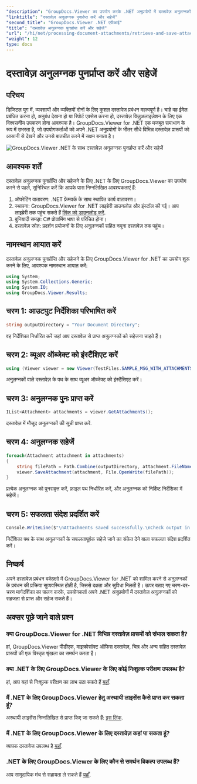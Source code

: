 ```yaml
---
"description": "GroupDocs.Viewer का उपयोग करके .NET अनुप्रयोगों में दस्तावेज़ अनुलग्नकों को कुशलतापूर्वक प्रबंधित करें। अनुलग्नकों को आसानी से प्राप्त करें और सहेजें।"
"linktitle": "दस्तावेज़ अनुलग्नक पुनर्प्राप्त करें और सहेजें"
"second_title": "GroupDocs.Viewer .NET एपीआई"
"title": "दस्तावेज़ अनुलग्नक पुनर्प्राप्त करें और सहेजें"
"url": "/hi/net/processing-document-attachments/retrieve-and-save-attachments/"
"weight": 12
type: docs
---
```

# दस्तावेज़ अनुलग्नक पुनर्प्राप्त करें और सहेजें

## परिचय
डिजिटल युग में, व्यवसायों और व्यक्तियों दोनों के लिए कुशल दस्तावेज़ प्रबंधन महत्वपूर्ण है। चाहे वह ईमेल प्रबंधित करना हो, अनुबंध देखना हो या रिपोर्ट एक्सेस करना हो, दस्तावेज़ विज़ुअलाइज़ेशन के लिए एक विश्वसनीय उपकरण होना आवश्यक है। GroupDocs.Viewer for .NET एक मजबूत समाधान के रूप में उभरता है, जो उपयोगकर्ताओं को अपने .NET अनुप्रयोगों के भीतर सीधे विभिन्न दस्तावेज़ प्रारूपों को आसानी से देखने और उनसे बातचीत करने में सक्षम बनाता है।

![GroupDocs.Viewer .NET के साथ दस्तावेज़ अनुलग्नक पुनर्प्राप्त करें और सहेजें](/viewer/processing-document-attachments/retrieve-and-save-document-attachments.png)

## आवश्यक शर्तें
दस्तावेज़ अनुलग्नक पुनर्प्राप्ति और सहेजने के लिए .NET के लिए GroupDocs.Viewer का उपयोग करने से पहले, सुनिश्चित करें कि आपके पास निम्नलिखित आवश्यकताएं हैं:
1. ऑपरेटिंग वातावरण: .NET फ्रेमवर्क के साथ स्थापित कार्य वातावरण।
2. स्थापना: GroupDocs.Viewer for .NET लाइब्रेरी डाउनलोड और इंस्टॉल की गई। आप लाइब्रेरी तक पहुंच सकते हैं [लिंक को डाउनलोड करें](https://releases.groupdocs.com/viewer/net/).
3. बुनियादी समझ: C# प्रोग्रामिंग भाषा से परिचित होना।
4. दस्तावेज़ स्रोत: प्रदर्शन प्रयोजनों के लिए अनुलग्नकों सहित नमूना दस्तावेज़ तक पहुंच।

## नामस्थान आयात करें
दस्तावेज़ अनुलग्नक पुनर्प्राप्ति और सहेजने के लिए GroupDocs.Viewer for .NET का उपयोग शुरू करने के लिए, आवश्यक नामस्थान आयात करें:
```csharp
using System;
using System.Collections.Generic;
using System.IO;
using GroupDocs.Viewer.Results;
```

## चरण 1: आउटपुट निर्देशिका परिभाषित करें
```csharp
string outputDirectory = "Your Document Directory";
```
वह निर्देशिका निर्धारित करें जहां आप दस्तावेज़ से प्राप्त अनुलग्नकों को सहेजना चाहते हैं।
## चरण 2: व्यूअर ऑब्जेक्ट को इंस्टैंशिएट करें
```csharp
using (Viewer viewer = new Viewer(TestFiles.SAMPLE_MSG_WITH_ATTACHMENTS))
```
अनुलग्नकों वाले दस्तावेज़ के पथ के साथ व्यूअर ऑब्जेक्ट को इंस्टैंसिएट करें।
## चरण 3: अनुलग्नक पुनः प्राप्त करें
```csharp
IList<Attachment> attachments = viewer.GetAttachments();
```
दस्तावेज़ में मौजूद अनुलग्नकों की सूची प्राप्त करें.
## चरण 4: अनुलग्नक सहेजें
```csharp
foreach(Attachment attachment in attachments)
{
    string filePath = Path.Combine(outputDirectory, attachment.FileName);  
    viewer.SaveAttachment(attachment, File.OpenWrite(filePath)); 
}
```
प्रत्येक अनुलग्नक को पुनरावृत्त करें, फ़ाइल पथ निर्धारित करें, और अनुलग्नक को निर्दिष्ट निर्देशिका में सहेजें।
## चरण 5: सफलता संदेश प्रदर्शित करें
```csharp
Console.WriteLine($"\nAttachments saved successfully.\nCheck output in {outputDirectory}.");
```
निर्देशिका पथ के साथ अनुलग्नकों के सफलतापूर्वक सहेजे जाने का संकेत देने वाला सफलता संदेश प्रदर्शित करें।

## निष्कर्ष
अपने दस्तावेज़ प्रबंधन वर्कफ़्लो में GroupDocs.Viewer for .NET को शामिल करने से अनुलग्नकों के प्रबंधन की प्रक्रिया सुव्यवस्थित होती है, जिससे दक्षता और सुविधा मिलती है। ऊपर बताए गए चरण-दर-चरण मार्गदर्शिका का पालन करके, उपयोगकर्ता अपने .NET अनुप्रयोगों में दस्तावेज़ अनुलग्नकों को सहजता से प्राप्त और सहेज सकते हैं।
## अक्सर पूछे जाने वाले प्रश्न
### क्या GroupDocs.Viewer for .NET विभिन्न दस्तावेज़ प्रारूपों को संभाल सकता है?
हां, GroupDocs.Viewer पीडीएफ, माइक्रोसॉफ्ट ऑफिस दस्तावेज़, चित्र और अन्य सहित दस्तावेज़ प्रारूपों की एक विस्तृत श्रृंखला का समर्थन करता है।
### क्या .NET के लिए GroupDocs.Viewer के लिए कोई निःशुल्क परीक्षण उपलब्ध है?
हां, आप यहां से निःशुल्क परीक्षण का लाभ उठा सकते हैं [यहाँ](https://releases.groupdocs.com/).
### मैं .NET के लिए GroupDocs.Viewer हेतु अस्थायी लाइसेंस कैसे प्राप्त कर सकता हूं?
अस्थायी लाइसेंस निम्नलिखित से प्राप्त किए जा सकते हैं: [इस लिंक](https://purchase.groupdocs.com/temporary-license/).
### मैं .NET के लिए GroupDocs.Viewer के लिए दस्तावेज़ कहां पा सकता हूं?
व्यापक दस्तावेज उपलब्ध है [यहाँ](https://tutorials.groupdocs.com/viewer/net/).
### .NET के लिए GroupDocs.Viewer के लिए कौन से समर्थन विकल्प उपलब्ध हैं?
आप सामुदायिक मंच से सहायता ले सकते हैं [यहाँ](https://forum.groupdocs.com/c/viewer/9).